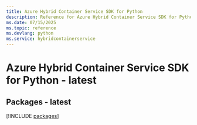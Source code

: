 ```yaml
---
title: Azure Hybrid Container Service SDK for Python
description: Reference for Azure Hybrid Container Service SDK for Python
ms.date: 07/15/2025
ms.topic: reference
ms.devlang: python
ms.service: hybridcontainerservice
---
```

# Azure Hybrid Container Service SDK for Python - latest
## Packages - latest
[!INCLUDE [packages](hybrid-container-service-index.md)]